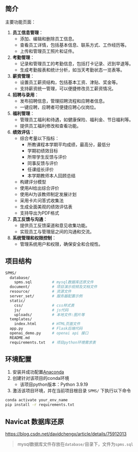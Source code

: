 ## 简介

主要功能页面：

1. **员工信息管理**：
    - 添加、编辑和删除员工信息。
    - 查看员工详情，包括基本信息、联系方式、工作经历等。
    - 上传和管理员工照片和证件。
2. **考勤管理**：
    - 记录和管理员工的考勤信息，包括打卡记录、迟到早退等。
    - 生成考勤报表和统计分析，如当天考勤状态一览表等。
3. **薪资管理**：
    - 设置员工薪资结构，包括基本工资、津贴、奖金等。
    - 支持薪资统一管理，可以便捷修改员工薪资情况。
4. **招聘与录用**：
    - 发布招聘信息，管理招聘流程和应聘者信息。
    - 一键应聘，应聘者可便捷应聘心仪岗位。
6. **福利管理**：
    - 管理员工福利和待遇，如健康保险、福利金、节日福利等。
    - 提供员工福利修改和查看功能。
7. **绩效评估**：
    - 综合考量以下指标：
        - 所教课程本学期平均成绩，最高分，最低分
        - 学期初绩效目标
        - 所带学生反馈与评价
        - 同事反馈与评价
        - 任课组长评价
        - 本学期教师本人回顾总结
    - 构建评分模型
    - 使用AI给出综合评价
    - 使用AI为该教师制定发展计划
    - 采用卡片问答式收集法
    - 生成全面美观的绩效评估表
    - 支持导出为PDF格式
8. **员工反馈与沟通**：
    - 提供员工反馈渠道和意见收集功能。
    - 实现员工与管理层之间的沟通和交流。
9. **系统管理和权限控制**：
    - 管理系统用户和权限，确保安全和合规性。

## 项目结构

```bash
SPMS/
  database/
    spms.sql         # mysql数据库还原文件
  document/          # 项目演示视频及文档文件
  resource/          # 资源文件
  server_set/        # 服务器配置示例
  static/
  	css/             # css样式表
  	js/              # js代码
  	uploads/         # 本地文件:图片等
  templates/
    index.html       # HTML页面文件
  app.py             # Flask后端代码
  openai_demo.py     # openai api 接口
  README.md
  requirements.txt   # 项目python环境需求表
```

## 环境配置

1. 安装并成功配置[Anaconda](https://blog.csdn.net/fan18317517352/article/details/123035625)
2. 创建针对该项目的conda环境
    - 该项目python版本：Python 3.9.19
3. 激活该项目环境，并在当前项目根目录 `SPMS/` 下执行以下命令

```bash
conda activate your_env_name
pip install -r requirements.txt
```

## Navicat 数据库还原

https://blog.csdn.net/davidchengx/article/details/75912013

> mysql数据库文件存放在`database/`目录下，文件为`spms.sql`
